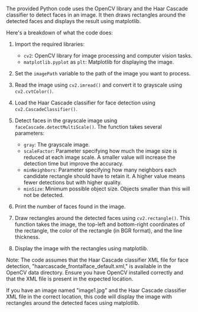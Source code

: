 The provided Python code uses the OpenCV library and the Haar Cascade classifier to detect faces in an image. It then draws rectangles around the detected faces and displays the result using matplotlib.

Here's a breakdown of what the code does:

1. Import the required libraries:
   - `cv2`: OpenCV library for image processing and computer vision tasks.
   - `matplotlib.pyplot` as `plt`: Matplotlib for displaying the image.

2. Set the `imagePath` variable to the path of the image you want to process.

3. Read the image using `cv2.imread()` and convert it to grayscale using `cv2.cvtColor()`.

4. Load the Haar Cascade classifier for face detection using `cv2.CascadeClassifier()`.

5. Detect faces in the grayscale image using `faceCascade.detectMultiScale()`. The function takes several parameters:
   - `gray`: The grayscale image.
   - `scaleFactor`: Parameter specifying how much the image size is reduced at each image scale. A smaller value will increase the detection time but improve the accuracy.
   - `minNeighbors`: Parameter specifying how many neighbors each candidate rectangle should have to retain it. A higher value means fewer detections but with higher quality.
   - `minSize`: Minimum possible object size. Objects smaller than this will not be detected.

6. Print the number of faces found in the image.

7. Draw rectangles around the detected faces using `cv2.rectangle()`. This function takes the image, the top-left and bottom-right coordinates of the rectangle, the color of the rectangle (in BGR format), and the line thickness.

8. Display the image with the rectangles using matplotlib.

Note: The code assumes that the Haar Cascade classifier XML file for face detection, "haarcascade_frontalface_default.xml," is available in the OpenCV data directory. Ensure you have OpenCV installed correctly and that the XML file is present in the expected location.

If you have an image named "image1.jpg" and the Haar Cascade classifier XML file in the correct location, this code will display the image with rectangles around the detected faces using matplotlib.
